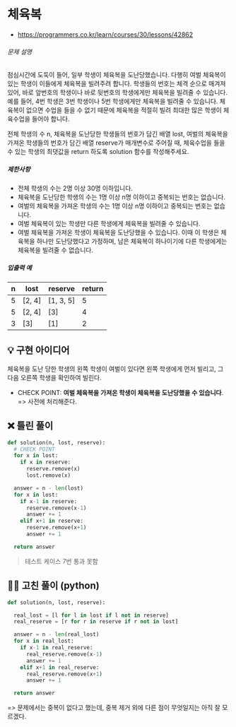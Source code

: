 # 체육복

- https://programmers.co.kr/learn/courses/30/lessons/42862

###### 문제 설명

점심시간에 도둑이 들어, 일부 학생이 체육복을 도난당했습니다. 다행히 여벌 체육복이 있는 학생이 이들에게 체육복을 빌려주려 합니다. 학생들의 번호는 체격 순으로 매겨져 있어, 바로 앞번호의 학생이나 바로 뒷번호의 학생에게만 체육복을 빌려줄 수 있습니다. 예를 들어, 4번 학생은 3번 학생이나 5번 학생에게만 체육복을 빌려줄 수 있습니다. 체육복이 없으면 수업을 들을 수 없기 때문에 체육복을 적절히 빌려 최대한 많은 학생이 체육수업을 들어야 합니다.

전체 학생의 수 n, 체육복을 도난당한 학생들의 번호가 담긴 배열 lost, 여벌의 체육복을 가져온 학생들의 번호가 담긴 배열 reserve가 매개변수로 주어질 때, 체육수업을 들을 수 있는 학생의 최댓값을 return 하도록 solution 함수를 작성해주세요.

##### 제한사항

- 전체 학생의 수는 2명 이상 30명 이하입니다.
- 체육복을 도난당한 학생의 수는 1명 이상 n명 이하이고 중복되는 번호는 없습니다.
- 여벌의 체육복을 가져온 학생의 수는 1명 이상 n명 이하이고 중복되는 번호는 없습니다.
- 여벌 체육복이 있는 학생만 다른 학생에게 체육복을 빌려줄 수 있습니다.
- 여벌 체육복을 가져온 학생이 체육복을 도난당했을 수 있습니다. 이때 이 학생은 체육복을 하나만 도난당했다고 가정하며, 남은 체육복이 하나이기에 다른 학생에게는 체육복을 빌려줄 수 없습니다.

##### 입출력 예

| n    | lost   | reserve   | return |
| ---- | ------ | --------- | ------ |
| 5    | [2, 4] | [1, 3, 5] | 5      |
| 5    | [2, 4] | [3]       | 4      |
| 3    | [3]    | [1]       | 2      |





## 💡 구현 아이디어

체육복을 도난 당한 학생의 왼쪽 학생이 여벌이 있다면 왼쪽 학생에게 먼저 빌리고,  그 다음 오른쪽 학생을 확인하여 빌린다.

- CHECK POINT: **여벌 체육복을 가져온 학생이 체육복을 도난당했을 수 있습니다**.  => 사전에 처리해준다.





## ❌ 틀린 풀이

```python
def solution(n, lost, reserve):
  # CHECK POINT
  for x in lost:
    if x in reserve:
      reserve.remove(x)
      lost.remove(x)

  answer = n - len(lost)
  for x in lost:
    if x-1 in reserve:
      reserve.remove(x-1)
      answer += 1
    elif x+1 in reserve:
      reserve.remove(x+1)
      answer += 1

  return answer
```

> 테스트 케이스 7번 통과 못함





## 🙆‍♂️ 고친 풀이 (python)

```python
def solution(n, lost, reserve):

  real_lost = [l for l in lost if l not in reserve]
  real_reserve = [r for r in reserve if r not in lost]

  answer = n - len(real_lost)
  for x in real_lost:
    if x-1 in real_reserve:
      real_reserve.remove(x-1)
      answer += 1
    elif x+1 in real_reserve:
      real_reserve.remove(x+1)
      answer += 1

  return answer
```

=> 문제에서는 중복이 없다고 했는데, 중복 제거 외에 다른 점이 무엇일지는 아직 잘 모르겠다.


